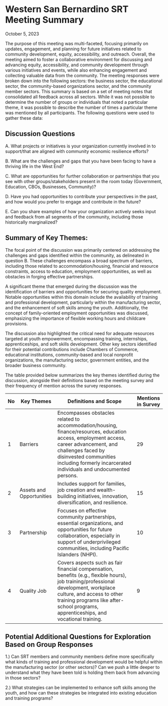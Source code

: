 # Western San Bernardino SRT Meeting Summary

October 5, 2023

The purpose of this meeting was multi-faceted, focusing primarily on updates, engagement, and planning for future initiatives related to community development, equity, accessibility, and outreach. Overall, the meeting aimed to foster a collaborative environment for discussing and advancing equity, accessibility, and community development through various initiatives and events, while also enhancing engagement and collecting valuable data from the community. The meeting responses were broken down into the following sectors: the business sector, the educational sector, the community-based organizations sector, and the community member sectors. This summary is based on a set of meeting notes that consolidated all feedback across all sectors. While it was not possible to determine the number of groups or individuals that noted a particular theme, it was possible to describe the number of times a particular theme was mentioned by all participants. The following questions were used to gather these data:

## Discussion Questions

A. 	What projects or initiatives is your organization currently involved in to support/that are aligned with community economic resilience efforts?

B. 	What are the challenges and gaps that you have been facing to have a thriving life in the West End?

C.  	What are opportunities for further collaboration or partnerships that you see with other groups/stakeholders present in the room today (Government, Education, CBOs, Businesses, Community)?

D. 	Have you had opportunities to contribute your perspectives in the past, and how would you prefer to engage and contribute in the future?

E.  	Can you share examples of how your organization actively seeks input and feedback from all segments of the community, including those historically marginalized?

## Summary of Key Themes:

The focal point of the discussion was primarily centered on addressing the challenges and gaps identified within the community, as delineated in question B. These challenges encompass a broad spectrum of barriers, including those related to accommodation/housing, financial and resource constraints, access to education, employment opportunities, as well as obstacles in forging effective partnerships.

A significant theme that emerged during the discussion was the identification of barriers and opportunities for securing quality employment. Notable opportunities within this domain include the availability of training and professional development, particularly within the manufacturing sector, and the enhancement of soft skills among the youth. Additionally, the concept of family-oriented employment opportunities was discussed, emphasizing the importance of flexible working hours and childcare provisions.

The discussion also highlighted the critical need for adequate resources targeted at youth empowerment, encompassing training, internships, apprenticeships, and soft skills development. Other key sectors identified for their potential contributions include Chambers of Commerce, educational institutions, community-based and local nonprofit organizations, the manufacturing sector, government entities, and the broader business community.

The table provided below summarizes the key themes identified during the discussion, alongside their definitions based on the meeting survey and their frequency of mention across the survey responses.

| No | Key Themes | Definitions and Scope | Mentions in Survey |
| ----- | ----- | ----- | ----- |
| 1 | Barriers | Encompasses obstacles related to accommodation/housing, finance/resources, education access, employment access, career advancement, and challenges faced by disinvested communities including formerly incarcerated individuals and undocumented persons. | 29 |
| 2 | Assets and Opportunities | Includes support for families, job creation and wealth-building initiatives, innovation, diversification, and resilience. | 15 |
| 3 | Partnership | Focuses on effective community partnerships, essential organizations, and opportunities for future collaboration, especially in support of underprivileged communities, including Pacific Islanders (NHPI). | 10 |
| 4 | Quality Job | Covers aspects such as fair financial compensation, benefits (e.g., flexible hours), job training/professional development, workplace culture, and access to other training programs like after-school programs, apprenticeships, and vocational training.	 | 9 |

## Potential Additional Questions for Exploration Based on Group Responses

1.) Can SRT members and community members define more specifically what kinds of training and professional development would be helpful within the manufacturing sector (or other sectors)? Can we push a little deeper to understand what they have been told is holding them back from advancing in those sectors?

2.) What strategies can be implemented to enhance soft skills among the youth, and how can these strategies be integrated into existing education and training programs?